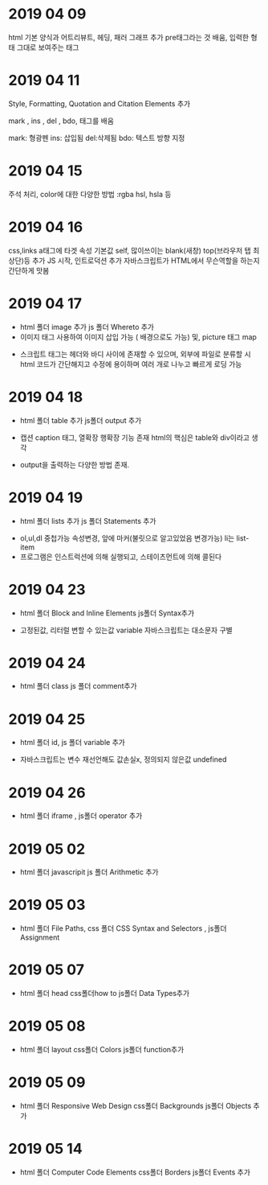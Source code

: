 # 2019 04 09
html 기본 양식과 어트리뷰트, 헤딩, 패러 그래프 추가
pre태그라는 것 배움, 입력한 형태 그대로 보여주는 태그 <br>

# 2019 04 11
Style, Formatting, Quotation and Citation Elements 추가

mark , ins , del , bdo, 태그를 배움

mark: 형광펜 ins: 삽입됨 del:삭제됨 bdo: 텍스트 방향 지정


# 2019 04 15
주석 처리, color에 대한 다양한 방법 :rgba hsl, hsla 등

# 2019 04 16
css,links a태그에 타겟 속성 기본값 self, 많이쓰이는 blank(새창) top(브라우저 탭 최상단)등 추가
JS 시작, 인트로덕션 추가 자바스크립트가 HTML에서 무슨역할을 하는지 간단하게 맛봄

# 2019 04 17
- html 폴더 image 추가 js 폴더 Whereto 추가
- 이미지 태그 사용하여 이미지 삽입 가능 ( 배경으로도 가능) 및, picture 태그 map
+ 스크립트 태그는 헤더와 바디 사이에 존재할 수 있으며, 외부에 파일로 분류할 시 html 코드가 간단해지고 수정에 용이하며 여러 개로 나누고 빠르게 로딩 가능

# 2019 04 18
- html 폴더 table 추가 js폴더 output 추가

+ 캡션 caption 태그, 열확장 행확장 기능 존재 html의 핵심은 table와 div이라고 생각
- output을 출력하는 다양한 방법 존재. 

# 2019 04 19
- html 폴더 lists 추가 js 폴더 Statements 추가
 
+ ol,ul,dl 중첩가능 속성변경, 앞에 마커(불릿으로 알고있었음 변경가능) li는 list-item  
+ 프로그램은 인스트럭션에 의해 실행되고, 스테이츠먼트에 의해 콜된다

# 2019 04 23
- html 폴더 Block and Inline Elements js폴더 Syntax추가
+ 고정된값, 리터럴 변할 수 있는값 variable 자바스크립트는 대소문자 구별
# 2019 04 24
- html 폴더 class js 폴더 comment추가
# 2019 04 25
- html 폴더 id, js 폴더 variable 추가
+ 자바스크립트는 변수 재선언해도 값손실x, 정의되지 않은값 undefined
# 2019 04 26
- html 폴더 iframe , js폴더 operator 추가
# 2019 05 02
- html 폴더 javascripit js 폴더 Arithmetic 추가
# 2019 05 03
- html 폴더 File Paths, css 폴더 CSS Syntax and Selectors , js폴더 Assignment 
# 2019 05 07
- html 폴더 head css폴더how to js폴더 Data Types추가
# 2019 05 08
- html 폴더 layout css폴더 Colors js폴더 function추가
# 2019 05 09
- html 폴더 Responsive Web Design css폴더 Backgrounds js폴더 Objects 추가
# 2019 05 14
- html 폴더 Computer Code Elements css폴더 Borders js폴더 Events 추가

